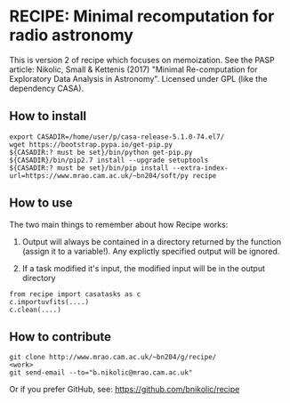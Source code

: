 RECIPE: Minimal recomputation for radio astronomy
=================================================

This is version 2 of recipe which focuses on memoization. See the PASP
article: Nikolic, Small & Kettenis (2017) "Minimal Re-computation for
Exploratory Data Analysis in Astronomy".  Licensed under GPL (like the
dependency CASA).

How to install
--------------

```
export CASADIR=/home/user/p/casa-release-5.1.0-74.el7/
wget https://bootstrap.pypa.io/get-pip.py
${CASADIR:? must be set}/bin/python get-pip.py
${CASADIR}/bin/pip2.7 install --upgrade setuptools
${CASADIR:? must be set}/bin/pip install --extra-index-url=https://www.mrao.cam.ac.uk/~bn204/soft/py recipe
```


How to use
----------

The two main things to remember about how Recipe works:

1. Output will always be contained in a directory returned by the
   function (assign it to a variable!). Any explictly specified output
   will be ignored.

2. If a task modified it's input, the modified input will be in the
   output directory

```
from recipe import casatasks as c
c.importuvfits(....)
c.clean(....) 
```

How to contribute
-----------------

```
git clone http://www.mrao.cam.ac.uk/~bn204/g/recipe/
<work>
git send-email --to="b.nikolic@mrao.cam.ac.uk"
```

Or if you prefer GitHub, see: https://github.com/bnikolic/recipe


